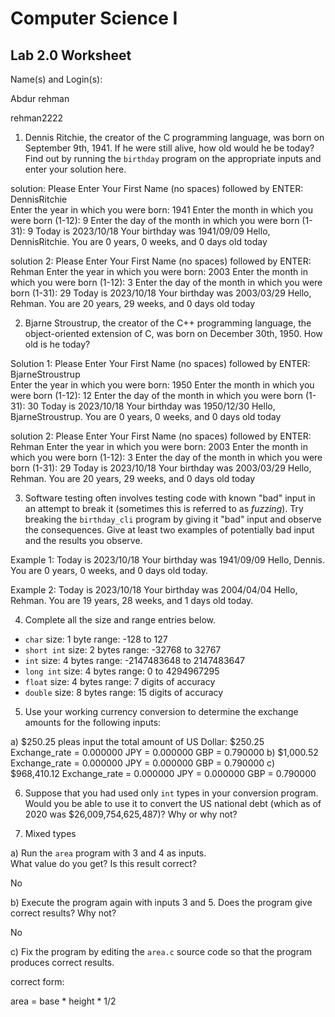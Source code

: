 
# Computer Science I 
## Lab 2.0 Worksheet

Name(s) and Login(s):

Abdur rehman 

rehman2222


1. Dennis Ritchie, the creator of the C programming language,
was born on September 9th, 1941.  If he were still alive,
how old would he be today?  Find out by running the `birthday`
program on the appropriate inputs and enter your solution here.

solution:
Please Enter Your First Name (no spaces) followed by ENTER: DennisRitchie  
Enter the year in which you were born: 1941
Enter the month in which you were born (1-12): 9
Enter the day of the month in which you were born (1-31): 9
Today is 2023/10/18
Your birthday was 1941/09/09
Hello, DennisRitchie.  You are 0 years, 0 weeks, and 0 days old today

solution 2:
Please Enter Your First Name (no spaces) followed by ENTER: Rehman
Enter the year in which you were born: 2003
Enter the month in which you were born (1-12): 3
Enter the day of the month in which you were born (1-31): 29
Today is 2023/10/18
Your birthday was 2003/03/29
Hello, Rehman.  You are 20 years, 29 weeks, and 0 days old today




2. Bjarne Stroustrup, the creator of the C++ programming
language, the object-oriented extension of C, was born on
December 30th, 1950.  How old is he today?

Solution 1:
Please Enter Your First Name (no spaces) followed by ENTER: BjarneStroustrup  
Enter the year in which you were born: 1950
Enter the month in which you were born (1-12): 12
Enter the day of the month in which you were born (1-31): 30
Today is 2023/10/18
Your birthday was 1950/12/30
Hello, BjarneStroustrup.  You are 0 years, 0 weeks, and 0 days old today

solution 2:
Please Enter Your First Name (no spaces) followed by ENTER: Rehman
Enter the year in which you were born: 2003
Enter the month in which you were born (1-12): 3
Enter the day of the month in which you were born (1-31): 29
Today is 2023/10/18
Your birthday was 2003/03/29
Hello, Rehman.  You are 20 years, 29 weeks, and 0 days old today



3. Software testing often involves testing code with known
"bad" input in an attempt to break it (sometimes this is
referred to as *fuzzing*).  Try breaking the `birthday_cli`
program by giving it "bad" input and observe the consequences.
Give at least two examples of potentially bad input and the
results you observe.

Example 1:
Today is 2023/10/18
Your birthday was 1941/09/09
Hello, Dennis.  You are 0 years, 0 weeks, and 0 days old today.

Example 2:
Today is 2023/10/18
Your birthday was 2004/04/04
Hello, Rehman.  You are 19 years, 28 weeks, and 1 days old today.


4. Complete all the size and range entries below.

* `char`
  size: 1 byte
  range: -128 to 127
* `short int`
  size: 2 bytes 
  range: -32768 to 32767
* `int`
  size: 4 bytes 
  range: -2147483648 to 2147483647
* `long int`
  size: 4 bytes 
  range: 0 to 4294967295
* `float`
  size: 4 bytes 
  range: 7 digits of accuracy
* `double`
  size: 8 bytes
  range: 15 digits of accuracy


5. Use your working currency conversion to determine
the exchange amounts for the following inputs:

  a) $250.25
   pleas input the total amount of US Dollar: $250.25
Exchange_rate = 0.000000
JPY = 0.000000
GBP = 0.790000
  b) $1,000.52
   Exchange_rate = 0.000000
JPY = 0.000000
GBP = 0.790000
  c) $968,410.12
Exchange_rate = 0.000000
JPY = 0.000000
GBP = 0.790000


6. Suppose that you had used only `int` types
in your conversion program.  Would you be able
to use it to convert the US national debt
(which as of 2020 was \$26,009,754,625,487)?
Why or why not?




7. Mixed types

a) Run the `area` program with 3 and 4 as inputs.  
What value do you get?  Is this result correct?

No

b) Execute the program again with inputs 3 and 5.
Does the program give correct results?  Why not?

No


c) Fix the program by editing the `area.c` source
code so that the program produces correct results.

correct form:

area = base * height * 1/2